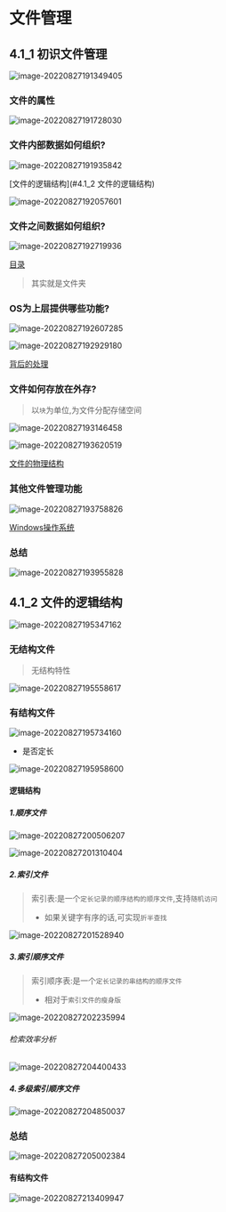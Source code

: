 # 文件管理

## 4.1_1 初识文件管理

![image-20220827191349405](https://cdn.jsdelivr.net/gh/DZX-hhh/Pictures/images/202208271913735.png)

### 文件的属性

![image-20220827191728030](https://cdn.jsdelivr.net/gh/DZX-hhh/Pictures/images/202208271917402.png)

### 文件内部数据如何组织?

![image-20220827191935842](https://cdn.jsdelivr.net/gh/DZX-hhh/Pictures/images/202208271919484.png)

[文件的逻辑结构](#4.1_2 文件的逻辑结构)

![image-20220827192057601](https://cdn.jsdelivr.net/gh/DZX-hhh/Pictures/images/202208271921284.png)

### 文件之间数据如何组织?

![image-20220827192719936](https://cdn.jsdelivr.net/gh/DZX-hhh/Pictures/images/202208271927337.png)

[目录](目录)

> 其实就是文件夹



### OS为上层提供哪些功能?

![image-20220827192607285](https://cdn.jsdelivr.net/gh/DZX-hhh/Pictures/images/202208271926960.png)

![image-20220827192929180](https://cdn.jsdelivr.net/gh/DZX-hhh/Pictures/images/202208271929389.png)

[背后的处理]()

### 文件如何存放在外存?

> 以`块`为单位,为文件分配存储空间

![image-20220827193146458](https://cdn.jsdelivr.net/gh/DZX-hhh/Pictures/images/202208271931579.png)

![image-20220827193620519](https://cdn.jsdelivr.net/gh/DZX-hhh/Pictures/images/202208271936177.png)

[文件的物理结构]()

### 其他文件管理功能

![image-20220827193758826](https://cdn.jsdelivr.net/gh/DZX-hhh/Pictures/images/202208271938345.png)

[Windows操作系统]()

### 总结

![image-20220827193955828](https://cdn.jsdelivr.net/gh/DZX-hhh/Pictures/images/202208271939376.png)

## 4.1_2 文件的逻辑结构

![image-20220827195347162](https://cdn.jsdelivr.net/gh/DZX-hhh/Pictures/images/202208271953465.png)

### 无结构文件

> 无结构特性

![image-20220827195558617](https://cdn.jsdelivr.net/gh/DZX-hhh/Pictures/images/202208271955711.png)

### 有结构文件

![image-20220827195734160](https://cdn.jsdelivr.net/gh/DZX-hhh/Pictures/images/202208271957677.png)

- 是否定长

![image-20220827195958600](https://cdn.jsdelivr.net/gh/DZX-hhh/Pictures/images/202208272000293.png)

#### 逻辑结构

##### 1.顺序文件

![image-20220827200506207](https://cdn.jsdelivr.net/gh/DZX-hhh/Pictures/images/202208272005155.png)



![image-20220827201310404](https://cdn.jsdelivr.net/gh/DZX-hhh/Pictures/images/202208272013992.png)

##### 2.索引文件

> 索引表:是一个`定长记录的顺序结构的顺序文件`,支持`随机访问`
>
> - 如果关键字有序的话,可实现`折半查找`

![image-20220827201528940](https://cdn.jsdelivr.net/gh/DZX-hhh/Pictures/images/202208272015305.png)

##### 3.索引顺序文件

> 索引顺序表:是一个`定长记录的串结构的顺序文件`
>
> - 相对于`索引文件的瘦身版`

![image-20220827202235994](https://cdn.jsdelivr.net/gh/DZX-hhh/Pictures/images/202208272022772.png)

###### 检索效率分析

![image-20220827204400433](https://cdn.jsdelivr.net/gh/DZX-hhh/Pictures/images/202208272044800.png)

##### 4.多级索引顺序文件

![image-20220827204850037](https://cdn.jsdelivr.net/gh/DZX-hhh/Pictures/images/202208272048620.png)

### 总结

![image-20220827205002384](https://cdn.jsdelivr.net/gh/DZX-hhh/Pictures/images/202208272050031.png)

#### 有结构文件

![image-20220827213409947](https://cdn.jsdelivr.net/gh/DZX-hhh/Pictures/images/202208272134099.png)